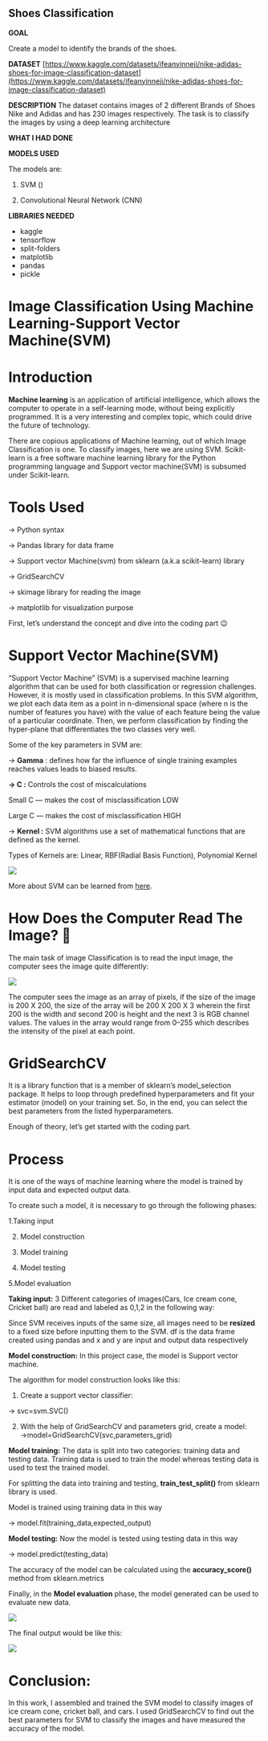 #
## Shoes Classification

**GOAL**

Create a model to identify the brands of the shoes.

**DATASET**
[https://www.kaggle.com/datasets/ifeanyinneji/nike-adidas-shoes-for-image-classification-dataset](https://www.kaggle.com/datasets/ifeanyinneji/nike-adidas-shoes-for-image-classification-dataset)

**DESCRIPTION**
The dataset contains images of 2 different Brands of Shoes Nike and Adidas and has 230 images respectively. The task is to classify the images by using a deep learning architecture

**WHAT I HAD DONE**


**MODELS USED**

The models are:

  

1. SVM ()

2. Convolutional Neural Network (CNN)
  

**LIBRARIES NEEDED**
* kaggle
* tensorflow
* split-folders
* matplotlib
* pandas
* pickle

 
# **Image Classification Using Machine Learning-Support Vector Machine(SVM)**

# Introduction

  

**Machine learning** is an application of artificial intelligence, which allows the computer to operate in a self-learning mode, without being explicitly programmed. It is a very interesting and complex topic, which could drive the future of technology.

  

There are copious applications of Machine learning, out of which Image Classification is one. To classify images, here we are using SVM. Scikit-learn is a free software machine learning library for the Python programming language and Support vector machine(SVM) is subsumed under Scikit-learn.

  

# Tools Used

  

→ Python syntax

→ Pandas library for data frame

→ Support vector Machine(svm) from sklearn (a.k.a scikit-learn) library

→ GridSearchCV

→ skimage library for reading the image

→ matplotlib for visualization purpose

  

First, let’s understand the concept and dive into the coding part 😉

  

# **Support Vector Machine(SVM)**

  

“Support Vector Machine” (SVM) is a supervised machine learning algorithm that can be used for both classification or regression challenges. However, it is mostly used in classification problems. In this SVM algorithm, we plot each data item as a point in n-dimensional space (where n is the number of features you have) with the value of each feature being the value of a particular coordinate. Then, we perform classification by finding the hyper-plane that differentiates the two classes very well.

  

Some of the key parameters in SVM are:

→ **Gamma** : defines how far the influence of single training examples reaches values leads to biased results.

  

**→ C :** Controls the cost of miscalculations

Small C — makes the cost of misclassification LOW

Large C — makes the cost of misclassification HIGH

  

→ **Kernel :** SVM algorithms use a set of mathematical functions that are defined as the kernel.

Types of Kernels are: Linear, RBF(Radial Basis Function), Polynomial Kernel

  

![](https://miro.medium.com/max/651/0*8gHyI87HnqkFlJss)

  

More about SVM can be learned from [here](https://scikit-learn.org/stable/modules/svm.html).

  

# **How Does the Computer Read The Image? 🤔**

  

The main task of image Classification is to read the input image, the computer sees the image quite differently:

  

![](https://miro.medium.com/max/591/1*ttEmWuGZmMYmnuChbuN4oA.png)

  

The computer sees the image as an array of pixels, if the size of the image is 200 X 200, the size of the array will be 200 X 200 X 3 wherein the first 200 is the width and second 200 is height and the next 3 is RGB channel values. The values in the array would range from 0–255 which describes the intensity of the pixel at each point.

  

# **GridSearchCV**

  

It is a library function that is a member of sklearn’s model_selection package. It helps to loop through predefined hyperparameters and fit your estimator (model) on your training set. So, in the end, you can select the best parameters from the listed hyperparameters.

  

Enough of theory, let’s get started with the coding part.

  

# **Process**

  

It is one of the ways of machine learning where the model is trained by input data and expected output data.

To create such a model, it is necessary to go through the following phases:

  

1.Taking input

2. Model construction

3. Model training

4. Model testing

5.Model evaluation

  

**Taking input:** 3 Different categories of images(Cars, Ice cream cone, Cricket ball) are read and labeled as 0,1,2 in the following way:

  

Since SVM receives inputs of the same size, all images need to be **resized** to a fixed size before inputting them to the SVM. df is the data frame created using pandas and x and y are input and output data respectively

  

**Model construction:** In this project case, the model is Support vector machine.

The algorithm for model construction looks like this:

1. Create a support vector classifier:

→ svc=svm.SVC()

2. With the help of GridSearchCV and parameters grid, create a model: →model=GridSearchCV(svc,parameters_grid)

  

**Model training:** The data is split into two categories: training data and testing data. Training data is used to train the model whereas testing data is used to test the trained model.

For splitting the data into training and testing, **train_test_split()** from sklearn library is used.

Model is trained using training data in this way

→ model.fit(training_data,expected_output)

  

**Model testing:** Now the model is tested using testing data in this way

→ model.predict(testing_data)

  

The accuracy of the model can be calculated using the **accuracy_score()** method from sklearn.metrics

  

Finally, in the **Model evaluation** phase, the model generated can be used to evaluate new data.

  

![](https://miro.medium.com/max/694/1*rAbCk0T4rksShBcPQjWC0A.gif)

  
  

The final output would be like this:

  

![](https://miro.medium.com/max/453/1*MwoVOO8PkAKBHrR7uIyoBg.png)

# **Conclusion:**
In this work, I assembled and trained the SVM model to classify images of ice cream cone, cricket ball, and cars. I used GridSearchCV to find out the best parameters for SVM to classify the images and have measured the accuracy of the model.